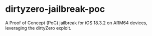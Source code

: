# dirtyzero-jailbreak-poc
A Proof of Concept (PoC) jailbreak for iOS 18.3.2 on ARM64 devices, leveraging the dirtyZero exploit.
